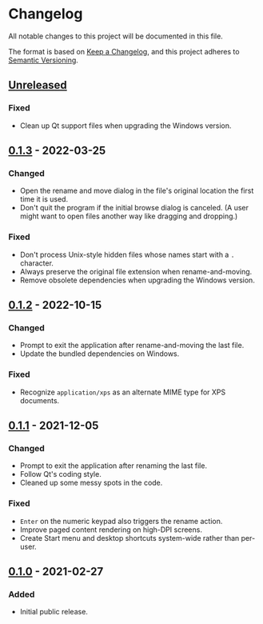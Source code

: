# Changelog
All notable changes to this project will be documented in this file.

The format is based on [Keep a Changelog](https://keepachangelog.com/en/1.0.0/), and this project adheres to [Semantic Versioning](https://semver.org/spec/v2.0.0.html).

## [Unreleased]
### Fixed
* Clean up Qt support files when upgrading the Windows version.

## [0.1.3] - 2022-03-25
### Changed
* Open the rename and move dialog in the file's original location the first time it is used.
* Don't quit the program if the initial browse dialog is canceled. (A user might want to open files another way like dragging and dropping.)
### Fixed
* Don't process Unix-style hidden files whose names start with a `.` character.
* Always preserve the original file extension when rename-and-moving.
* Remove obsolete dependencies when upgrading the Windows version.

## [0.1.2] - 2022-10-15
### Changed
* Prompt to exit the application after rename-and-moving the last file.
* Update the bundled dependencies on Windows.
### Fixed
* Recognize `application/xps` as an alternate MIME type for XPS documents.

## [0.1.1] - 2021-12-05
### Changed
* Prompt to exit the application after renaming the last file.
* Follow Qt's coding style.
* Cleaned up some messy spots in the code.
### Fixed
* `Enter` on the numeric keypad also triggers the rename action.
* Improve paged content rendering on high-DPI screens.
* Create Start menu and desktop shortcuts system-wide rather than per-user.

## [0.1.0] - 2021-02-27
### Added
* Initial public release.

[Unreleased]: https://github.com/bmjcode/renamifier/compare/v0.1.3...HEAD
[0.1.3]: https://github.com/bmjcode/renamifier/compare/v0.1.2...v0.1.3
[0.1.2]: https://github.com/bmjcode/renamifier/compare/v0.1.1...v0.1.2
[0.1.1]: https://github.com/bmjcode/renamifier/compare/v0.1.0...v0.1.1
[0.1.0]: https://github.com/bmjcode/renamifier/releases/tag/v0.1.0

